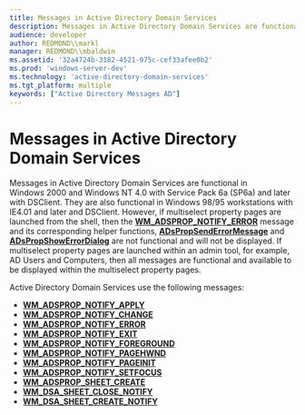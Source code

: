 ```yaml
---
title: Messages in Active Directory Domain Services
description: Messages in Active Directory Domain Services are functional in Windows 2000 and Windows NT 4.0 with Service Pack 6a (SP6a) and later with DSClient.
audience: developer
author: REDMOND\\markl
manager: REDMOND\\mbaldwin
ms.assetid: '32a4724b-3182-4521-975c-cef33afee0b2'
ms.prod: 'windows-server-dev'
ms.technology: 'active-directory-domain-services'
ms.tgt_platform: multiple
keywords: ["Active Directory Messages AD"]
---
```


# Messages in Active Directory Domain Services

Messages in Active Directory Domain Services are functional in Windows 2000 and Windows NT 4.0 with Service Pack 6a (SP6a) and later with DSClient. They are also functional in Windows 98/95 workstations with IE4.01 and later and DSClient. However, if multiselect property pages are launched from the shell, then the [**WM\_ADSPROP\_NOTIFY\_ERROR**](wm-adsprop-notify-error.md) message and its corresponding helper functions, [**ADsPropSendErrorMessage**](adspropsenderrormessage.md) and [**ADsPropShowErrorDialog**](adspropshowerrordialog.md) are not functional and will not be displayed. If multiselect property pages are launched within an admin tool, for example, AD Users and Computers, then all messages are functional and available to be displayed within the multiselect property pages.

Active Directory Domain Services use the following messages:

-   [**WM\_ADSPROP\_NOTIFY\_APPLY**](wm-adsprop-notify-apply.md)
-   [**WM\_ADSPROP\_NOTIFY\_CHANGE**](wm-adsprop-notify-change.md)
-   [**WM\_ADSPROP\_NOTIFY\_ERROR**](wm-adsprop-notify-error.md)
-   [**WM\_ADSPROP\_NOTIFY\_EXIT**](wm-adsprop-notify-exit.md)
-   [**WM\_ADSPROP\_NOTIFY\_FOREGROUND**](wm-adsprop-notify-foreground.md)
-   [**WM\_ADSPROP\_NOTIFY\_PAGEHWND**](wm-adsprop-notify-pagehwnd.md)
-   [**WM\_ADSPROP\_NOTIFY\_PAGEINIT**](wm-adsprop-notify-pageinit.md)
-   [**WM\_ADSPROP\_NOTIFY\_SETFOCUS**](wm-adsprop-notify-setfocus.md)
-   [**WM\_ADSPROP\_SHEET\_CREATE**](wm-adsprop-sheet-create.md)
-   [**WM\_DSA\_SHEET\_CLOSE\_NOTIFY**](wm-dsa-sheet-close-notify.md)
-   [**WM\_DSA\_SHEET\_CREATE\_NOTIFY**](wm-dsa-sheet-create-notify.md)

 

 




